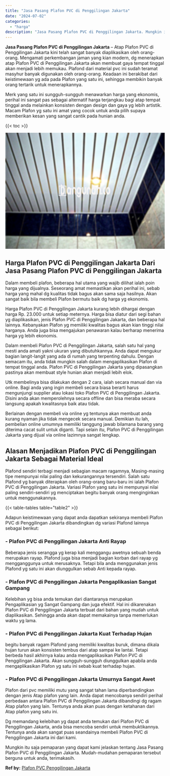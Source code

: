 ```yaml
---
title: "Jasa Pasang Plafon PVC di Penggilingan Jakarta"
date: "2024-07-02"
categories: 
  - "harga"
description: "Jasa Pasang Plafon PVC di Penggilingan Jakarta. Mungkin itu saja pemaparan yang dapat kami jelaskan tentang Jasa Pasang Plafon PVC di Penggilingan Jakarta. M..."
---
```


**Jasa Pasang Plafon PVC di Penggilingan Jakarta** – Atap Plafon PVC di Penggilingan Jakarta kini telah sangat banyak diaplikasikan oleh orang-orang. Mengamati perkembangan jaman yang kian modern, dg menerapkan atap Plafon PVC di Penggilingan Jakarta akan membuat gaya tempat tinggal akan menjadi lebih memukau. Plafond dari material pvc ini sudah teramat masyhur banyak digunakan oleh orang-orang. Keadaan ini berakibat dari keistimewaan yg ada pada Plafon yang satu ini, sehingga membikin banyak orang tertarik untuk menerapkannya.

Merk yang satu ini sungguh-sungguh menawarkan harga yang ekonomis, perihal ini sangat pas sebagai alternatif harga terjangkau bagi atap tempat tinggal anda melainkan konsisten dengan design dan gaya yg lebih artistik. Macam Plafon yg satu ini amat yang cocok untuk anda pilih supaya memberikan kesan yang sangat cantik pada hunian anda.

{{< toc >}}

![Jasa Pasang Plafon PVC di Penggilingan Jakarta](/images/flafond-pvc-murah24.png)

## Harga Plafon PVC di Penggilingan Jakarta Dari Jasa Pasang Plafon PVC di Penggilingan Jakarta

Dalam membeli plafon, beberapa hal utama yang wajib dilihat ialah poin harga yang dijualnya. Seseorang amat memastikan akan perihal ini, sebab harga yang mahal dg kualitas tidak bagus akan sama saja hasilnya. Akan sangat baik bila membeli Plafon bermutu baik dg harga yg ekonomis.

Harga Plafon PVC di Penggilingan Jakarta kurang lebih dihargai dengan harga Rp. 23.000 untuk setiap meternya. Harga bisa diatur dari segi bahan yg diaplikasikan, jenis Plafon PVC di Penggilingan Jakarta, dan beberapa hal lainnya. Kebanyakan Plafon yg memiliki kwalitas bagus akan kian tinggi nilai harganya. Anda juga bisa mengajukan penawaran kalau berharap menerima harga yg lebih ekonomis.

Dalam membeli Plafon PVC di Penggilingan Jakarta, salah satu hal yang mesti anda amati yakni ukuran yang dibutuhkannya. Anda dapat mengukur bagian langit-langit yang ada di rumah yang terpenting dahulu. Dengan semacam itu, anda tidak mungkin salah dalam mengaplikasikan Plafon di tempat tinggal anda. Plafon PVC di Penggilingan Jakarta yang dipasangkan pastinya akan membuat style hunian akan menjadi lebih elok.

Utk membelinya bisa dilakukan dengan 2 cara, ialah secara manual dan via online. Bagi anda yang ingin membeli secara biasa berarti harus mengunjungi supplier atau lokasi toko Plafon PVC di Penggilingan Jakarta. Disini anda akan memperolehnya secara offline dan bisa meraba secara langsung apakah kwalitasnya baik atau tidak.

Berlainan dengan membeli via online yg tentunya akan membuat anda kurang nyaman jika tidak mengecek secara manual. Demikian itu lah, pembelian online umumnya memiliki tanggung jawab bilamana barang yang diterima cacat sulit untuk diganti. Tapi selain itu, Plafon PVC di Penggilingan Jakarta yang dijual via online lazimnya sangat lengkap.

## Alasan Menjadikan Plafon PVC di Penggilingan Jakarta Sebagai Material Ideal

Plafond sendiri terbagi menjadi sebagian macam ragamnya, Masing-masing tipe mempunyai nilai paling dan kekurangannya tersendiri. Salah satu Plafond yg banyak diterapkan oleh orang-orang baru-baru ini ialah Plafon PVC di Penggilingan Jakarta. Variasi Plafon yang satu ini mempunyai nilai paling sendiri-sendiri yg menciptakan begitu banyak orang menginginkan untuk menggunakannya.

{{< table-tables table="table2" >}}

Adapun keistimewaan yang dapat anda dapatkan sekiranya membeli Plafon PVC di Penggilingan Jakarta dibandingkan dg variasi Plafond lainnya sebagai berikut:

### \- Plafon PVC di Penggilingan Jakarta Anti Rayap

Beberapa jenis serangga yg kerap kali menggangu awetnya sebuah benda merupakan rayap. Plafond juga bisa menjadi bagian korban dari rayap yg mengganggunya untuk merusaknya. Tetapi bila anda menggunakan jenis Plafond yg satu ini akan diunggulkan sebab Anti kepada rayap.

### \- Plafon PVC di Penggilingan Jakarta Pengaplikasian Sangat Gampang

Kelebihan yg bisa anda temukan dari diantaranya merupakan Pengaplikasian yg Sangat Gampang dan juga efektif. Hal ini dikarenakan Plafon PVC di Penggilingan Jakarta terbuat dari bahan yang mudah untuk diaplikasikan. Sehingga anda akan dapat memakainya tanpa memerlukan waktu yg lama.

### \- Plafon PVC di Penggilingan Jakarta Kuat Terhadap Hujan

begitu banyak ragam Plafond yang memiliki kwalitas buruk, dimana dikala hujan turun akan konsisten tembus dari atap sampai ke lantai. Tetapi berbeda hasil akhirnya kalau anda mengaplikasikan Plafon PVC di Penggilingan Jakarta. Akan sungguh-sungguh diunggulkan apabila anda mengaplikasikan Plafon yg satu ini sebab kuat terhadap hujan.

### \- Plafon PVC di Penggilingan Jakarta Umurnya Sangat Awet

Plafon dari pvc memiliki mutu yang sangat tahan lama diperbandingkan dengan jenis Atap plafon yang lain. Anda dapat mencobanya sendiri perihal perbedaan antara Plafon PVC di Penggilingan Jakarta dibandingi dg ragam Atap plafon yang lain. Tentunya anda akan puas dengan ketahanan dari Atap plafon yang satu ini.

Dg memandang kelebihan yg dapat anda temukan dari Plafon PVC di Penggilingan Jakarta, anda bisa mencoba sendiri untuk membuktikannya. Tentunya anda akan sangat puas seandainya membeli Plafon PVC di Penggilingan Jakarta ini dari kami.

Mungkin itu saja pemaparan yang dapat kami jelaskan tentang Jasa Pasang Plafon PVC di Penggilingan Jakarta. Mudah-mudahan pemaparan tersebut berguna untuk anda, terimakasih.

**Ref by:** [Plafon PVC Penggilingan Jakarta](https://id.wikipedia.org/wiki/Plafon)
